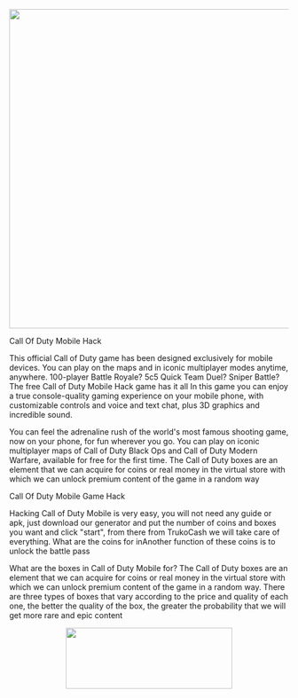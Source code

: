 <img src="https://ezgame21.com/wp-content/uploads/2021/01/Capture-1024x576.png" alt="" width="1024" height="576" />

Call Of Duty Mobile Hack

This official Call of Duty game has been designed exclusively for mobile devices. You can play on the maps and in iconic multiplayer modes anytime, anywhere. 100-player Battle Royale? 5c5 Quick Team Duel? Sniper Battle? The free Call of Duty Mobile Hack game has it all In this game you can enjoy a true console-quality gaming experience on your mobile phone, with customizable controls and voice and text chat, plus 3D graphics and incredible sound.

You can feel the adrenaline rush of the world's most famous shooting game, now on your phone, for fun wherever you go. You can play on iconic multiplayer maps of Call of Duty Black Ops and Call of Duty Modern Warfare, available for free for the first time. The Call of Duty boxes are an element that we can acquire for coins or real money in the virtual store with which we can unlock premium content of the game in a random way




Call Of Duty Mobile Game Hack

Hacking Call of Duty Mobile is very easy, you will not need any guide or apk, just download our generator and put the number of coins and boxes you want and click "start", from there from TrukoCash we will take care of everything. What are the coins for inAnother function of these coins is to unlock the battle pass

What are the boxes in Call of Duty Mobile for? The Call of Duty boxes are an element that we can acquire for coins or real money in the virtual store with which we can unlock premium content of the game in a random way. There are three types of boxes that vary according to the price and quality of each one, the better the quality of the box, the greater the probability that we will get more rare and epic content


<center><a href="https://ezgame21.com/call-of-duty-mobile-hack/"><img src="https://ezgame21.com/wp-content/uploads/2021/01/button-43-300x110.png" alt="" width="300" height="110" /></a></center>
